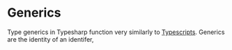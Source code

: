 # Generics

Type generics in Typesharp function very similarly to [Typescripts](https://www.typescriptlang.org/docs/handbook/2/generics.html). Generics are the identity of an identifer,

